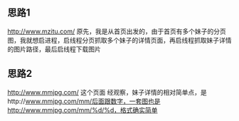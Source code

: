 ## 思路1
http://www.mzitu.com/
原先，我是从首页出发的，由于首页有多个妹子的分页图，我就想启进程，启线程分页抓取多个妹子的详情页面，再启线程抓取妹子详情的图片路径，最后启线程下载图片

## 思路2
http://www.mmjpg.com/ 这个页面
经观察，妹子详情的相对简单点，是http://www.mmjpg.com/mm/后面跟数字，一套图也是http://www.mmjpg.com/mm/%d/%d，格式确实简单